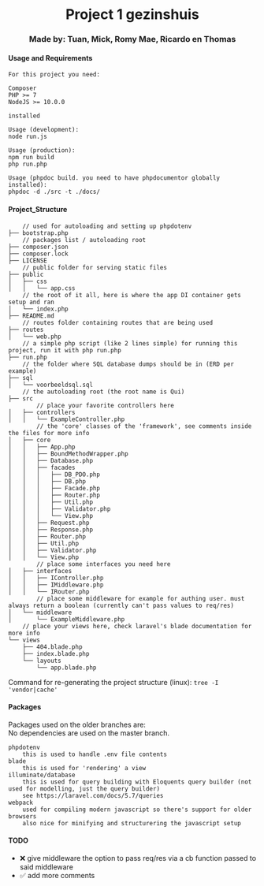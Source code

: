 ﻿<h1 align="center">Project 1 gezinshuis</h1>
<h3 align="center">Made by: Tuan, Mick, Romy Mae, Ricardo en Thomas</h3>

#### Usage and Requirements
```
For this project you need:

Composer
PHP >= 7
NodeJS >= 10.0.0

installed

Usage (development):
node run.js

Usage (production):
npm run build
php run.php

Usage (phpdoc build. you need to have phpdocumentor globally installed):
phpdoc -d ./src -t ./docs/
```

#### Project_Structure
```
    // used for autoloading and setting up phpdotenv
├── bootstrap.php
    // packages list / autoloading root
├── composer.json
├── composer.lock
├── LICENSE
    // public folder for serving static files
├── public
│   ├── css
│   │   └── app.css
    // the root of it all, here is where the app DI container gets setup and ran
│   └── index.php
├── README.md
    // routes folder containing routes that are being used
├── routes
│   └── web.php
    // a simple php script (like 2 lines simple) for running this project, run it with php run.php
├── run.php
    // the folder where SQL database dumps should be in (ERD per example)
├── sql
│   └── voorbeeldsql.sql
    // the autoloading root (the root name is Qui)
├── src
        // place your favorite controllers here
│   ├── controllers
│   │   └── ExampleController.php
        // the 'core' classes of the 'framework', see comments inside the files for more info
│   ├── core
│   │   ├── App.php
│   │   ├── BoundMethodWrapper.php
│   │   ├── Database.php
│   │   ├── facades
│   │   │   ├── DB_PDO.php
│   │   │   ├── DB.php
│   │   │   ├── Facade.php
│   │   │   ├── Router.php
│   │   │   ├── Util.php
│   │   │   ├── Validator.php
│   │   │   └── View.php
│   │   ├── Request.php
│   │   ├── Response.php
│   │   ├── Router.php
│   │   ├── Util.php
│   │   ├── Validator.php
│   │   └── View.php
        // place some interfaces you need here
│   ├── interfaces
│   │   ├── IController.php
│   │   ├── IMiddleware.php
│   │   └── IRouter.php
        // place some middleware for example for authing user. must always return a boolean (currently can't pass values to req/res)
│   └── middleware
│       └── ExampleMiddleware.php
    // place your views here, check laravel's blade documentation for more info
└── views
    ├── 404.blade.php
    ├── index.blade.php
    └── layouts
        └── app.blade.php
```
Command for re-generating the project structure (linux): `tree -I 'vendor|cache'`


#### Packages
Packages used on the older branches are: 
<br/>No dependencies are used on the master branch.
```
phpdotenv
    this is used to handle .env file contents
blade
    this is used for 'rendering' a view
illuminate/database
    this is used for query building with Eloquents query builder (not used for modelling, just the query builder)
    see https://laravel.com/docs/5.7/queries
webpack
    used for compiling modern javascript so there's support for older browsers
    also nice for minifying and structurering the javascript setup
```

#### TODO
* ❌ give middleware the option to pass req/res via a cb function passed to said middleware
* ✅ add more comments
